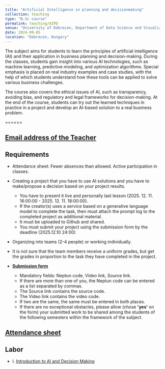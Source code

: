 ```yaml
---
title: "Artificial Intelligence in planning and decisionmaking"
collection: teaching
type: "B.Sc course"
permalink: teaching/AIPD
venue: "University of Debrecen, Department of Data Science and Visualization"
date: 2024-09-05
location: "Debrecen, Hungary"
---
```


The subject aims for students to learn the principles of artificial intelligence (AI) and their application in business planning and decision-making. During the classes, students gain insight into various AI technologies, such as machine learning, predictive modeling, and optimization algorithms. Special emphasis is placed on real industry examples and case studies, with the help of which students understand how these tools can be applied to solve various business challenges.

The course also covers the ethical issues of AI, such as transparency, avoiding bias, and regulatory and legal frameworks for decision-making. At the end of the course, students can try out the learned techniques in practice in a project and develop an AI-based solution to a real business problem.

======

## [Email address of the Teacher](mailto:lakatos.robert@inf.unideb.hu)

## Requirements

- Attendance sheet: Fewer absences than allowed. Active participation in classes.
- Creating a project that you have to use AI solutions and you have to make/propose a decision based on your project results.  
     - You have to present it live and personally last lesson (2025. 12. 11. 16:00:00 - 2025. 12. 11. 18:00:00).
     - If the creator(s) uses a service based on a generative language model to complete the task, then must attach the prompt log to the completed project as additional material.
     - It must be uploaded to Github and shared.
     - You must submit your project using the submission form by the deadline (2025.12.10 24:00)
- Organizing into teams (2-4 people) or working individually.
- It is not sure that the team members receive a uniform grades, but get the grades in proportion to the task they have completed in the project.

- [**Submission form**]()
     - Mandatory fields: Neptun code, Video link, Source link.
     - If there are more than one of you, the Neptun code can be entered as a list separated by commas.
     - The Source link contains the source code.
     - The Video link contains the video code.
     - If two are the same, the same must be entered in both places.
     - If there are no exceptional obstacles, please allow (chose **'yes'** on the form) your submitted work to be shared among the students of the following semesters within the framework of the subject.

## [Attendance sheet](https://forms.cloud.microsoft/e/Ek0iSB0fjC?origin=lprLink)


## Labor

- I.    [Introduction to AI and Decision Making](../materials/AIPD/labor/I-introduction)
